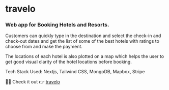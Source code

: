 <h1>travelo</h1>
<h3>Web app for Booking Hotels and Resorts.</h3>
<p>Customers can quickly type in the destination and select the check-in and check-out dates and get the list of some of the best hotels with ratings to choose from and make the payment.</p>
<p>The locations of each hotel is also plotted on a map which helps the user to get good visual clarity of the hotel locations before booking.</p>
<p>Tech Stack Used: Nextjs, Tailwind CSS, MongoDB, Mapbox, Stripe</p>

<span>🎉😋 Check it out 👉</span>
<a href="https://travelo-mu.vercel.app/" target="_blank">travelo</a>




